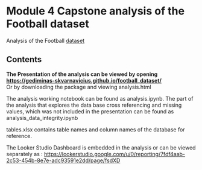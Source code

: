 # Module 4 Capstone analysis of the Football dataset

Analysis of the Football [dataset](https://www.kaggle.com/datasets/prajitdatta/ultimate-25k-matches-football-database-european)

## Contents

<b>The Presentation of the analysis can be viewed by opening https://gediminas-skvarnavicius.github.io/football_dataset/ </b>
<br>Or by downloading the package and viewing analysis.html

The analysis working notebook can be found as analysis.ipynb.
The part of the analysis that explores the data base cross referencing and missing values, which was not included in the presentation can be found as analysis_data_integrity.ipynb

tables.xlsx contains table names and column names of the database for reference.

The Looker Studio Dashboard is embedded in the analysis or can be viewed separately as : https://lookerstudio.google.com/u/0/reporting/7fdf4aab-2c53-454b-8e7e-adc93591e2dd/page/fsdXD

